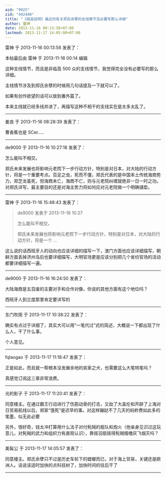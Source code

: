 ```yaml
---
aid: "9025"
zid: "492440"
title: "《临高启明》最近的有关郑氏余孽的支线情节没必要写那么详细"
author: 雷神
date: 2013-11-16 00:13:58+07:00
lastmod: 2013-11-17 14:05:00+07:00
---
```


雷神 于 2013-11-16 00:13:58 发表了：

本帖最后由 雷神 于 2013-11-16 00:14 编辑

这种支线情节，而且是非临高 500 众的支线情节，我觉得完全没有必要写的那么详细。

主线情节涉及到郑氏余孽的时候用几句话提及一下就可以了。

如果有创作欲望的话可以放到番外篇了。

本来主线就已经多线并进了，再描写这种不相干的支线实在是太多太乱了。

---

姜良 于 2013-11-16 08:28:39 发表了：

曹香蕉也是 SCer.....

---

de9000 于 2013-11-16 10:27:18 发表了：

怎么能叫不相交。

郑氏未来发展也将影响元老院下一步行动方针，特别是对日本，对大陆的行动方针，将是一个重要考点。百足之虫，死而不僵，郑氏代表的是中国本土传统海商势力，郑芝龙虽死，但海商未亡，海商不亡，则与元老院纠缠就绝非一日一时之功。对郑氏详写，最主要目的还是对海主势力将如何应对元老院做一个明确铺垫。

---

雷神 于 2013-11-16 15:48:43 发表了：

> de9000 发表于 2013-11-16 10:27
>
> 怎么能叫不相交。
>
> 郑氏未来发展也将影响元老院下一步行动方针，特别是对日本，对大陆的行动方针，将是一个 ...

这么说的话西班牙人的动向也应该详细的描写一下，澳门方面也应该详细描写，朝鲜方面丢掉济州岛后也要详细描写，大明官场更是应该分别把几个省份官场的活动都要详细描写一遍。

---

de9000 于 2013-11-16 16:24:50 发表了：

大陆海商是五百废的主要对手和合作对像，你说的其他方面有这个地位吗？

西班牙人到兰度那里肯定要详写的

---

东门吹雨 于 2013-11-17 10:38:22 发表了：

确实有点过于详细了，其实大可以用“一笔代过”式的简述，大概说一下都出现了什么人，干了什么事。

个人意见。

---

fqlaogao 于 2013-11-17 11:18:47 发表了：

正是如此，而且就一帮根本没发展余地的丧家之犬，也需要这么大笔特笔吗？

真感觉订阅这三章非常浪费。

---

光的影子 于 2013-11-17 11:20:41 发表了：

同意楼主。在通过霸王行动进行了伤筋动骨的打击，又劫了大盖伦和开辟了上海对日贸易航线以后，郑家“饿死”是迟早的事。对这样蹦跶不了几天的蚂蚱费如此多的笔墨，似无此必要

另外，很好奇，钱太冲打算用什么法子对付髡贼的舰队和炮火（他亲身见识过这玩意儿，对髡贼的武力和组织力有直观认识），靠摇羽扇摇得髡贼樯橹灰飞烟灭吗？

---

美髯公 于 2013-11-17 14:05:57 发表了：

同意楼主。郑氏余孽只不过是历史车轮下的螳螂而已，对于海上贸易，关键还是欧洲人。话说该适时加快的点科技树了，加快时间的往后干了

---
